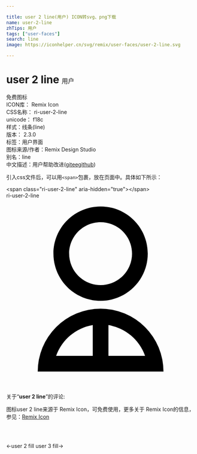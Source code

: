```yaml
---

title: user 2 line(用户) ICON转svg、png下载
name: user-2-line
zhTips: 用户
tags: ["user-faces"]
search: line
image: https://iconhelper.cn/svg/remix/user-faces/user-2-line.svg

---
```


# user 2 line  <small style="font-size: 60%;font-weight: 100">用户</small>


<div class="detail-page">
<p>
<span><span class="badge-success badge">免费图标</span> </span>
<br/>
<span>
ICON库：
<span class="badge-secondary badge">Remix Icon</span> 
</span>
<br/>
<span>
CSS名称：
<span class="badge-secondary badge">ri-user-2-line</span> 
</span>
<br/>
<span>
unicode：
<span class="badge-secondary badge">f18c</span> 
<copy-btn content='f18c' btn-title=""></copy-btn>
<copy-btn :content='String.fromCodePoint(parseInt("f18c", 16))' btn-title="复制U"></copy-btn>
</span><br/><span>样式：<span class="badge-light badge">线条(line)</span></span>
<br/>
<span>
版本：
<span class="badge-secondary badge">2.3.0</span> 
</span><br/><span>标签：<span class="badge-light badge"><router-link to="/tags/user-faces.html">用户界面</router-link></span></span>
<br/>
<span>图标来源/作者：<span class="badge-light badge">Remix Design Studio</span></span> 
<br/>
<span>别名：<span class="badge-light badge">line</span></span><br/><span class="zh-detail">中文描述：<span class="badge-primary badge">用户</span><span class="help-link"><span>帮助改进</span>(<a href="https://gitee.com/liuwave/icon-helper/edit/master/json/remix/user-faces/user-2-line.json" target="_blank" rel="noopener noreferrer">gitee</a><a href="https://github.com/liuwave/icon-helper/edit/master/json/remix/user-faces/user-2-line.json" target="_blank" rel="noopener noreferrer">github</a></span>)</span><br/>
</p>
</div>
<div class="alert alert-dark">
  <i class="ri-user-2-line ri-xs"></i>
  <i class="ri-user-2-line ri-sm"></i>
  <i class="ri-user-2-line ri-lg"></i>
  <i class="ri-user-2-line ri-2x"></i>
  <i class="ri-user-2-line ri-3x"></i>
  <i class="ri-user-2-line ri-5x"></i>
  <i class="ri-user-2-line ri-7x"></i>
</div>
<div>
  <p>引入css文件后，可以用<code>&lt;span&gt;</code>包裹，放在页面中。具体如下所示：    
  </p>
  <div class="alert alert-primary" style="font-size: 14px">
    &lt;span class="ri-user-2-line" aria-hidden="true"&gt;&lt;/span&gt;
    <copy-btn content='<span class="ri-user-2-line" aria-hidden="true"></span>'></copy-btn>
  </div>
  <div class="alert alert-secondary">
    <i class="ri-user-2-line"
    style="font-size: 24px"
    aria-hidden="true"></i> ri-user-2-line
    <copy-btn content="ri-user-2-line" btn-title="复制图标名称"></copy-btn>
  </div>
</div>
<div id="svg" class="svg-wrap">
<svg xmlns="http://www.w3.org/2000/svg" viewBox="0 0 24 24">
    <g>
        <path fill="none" d="M0 0h24v24H0z"/>
        <path d="M4 22a8 8 0 1 1 16 0H4zm9-5.917V20h4.659A6.009 6.009 0 0 0 13 16.083zM11 20v-3.917A6.009 6.009 0 0 0 6.341 20H11zm1-7c-3.315 0-6-2.685-6-6s2.685-6 6-6 6 2.685 6 6-2.685 6-6 6zm0-2c2.21 0 4-1.79 4-4s-1.79-4-4-4-4 1.79-4 4 1.79 4 4 4z"/>
    </g>
</svg>

</div>
<detail full-name='ri-user-2-line'></detail>  
<div class="icon-detail__container">
<p>关于“<b>user 2 line</b>”的评论:</p>
</div>
<Vssue title="关于“user 2 line”的评论" />    
<div><p>图标user 2 line来源于 Remix Icon，可免费使用，更多关于  Remix Icon的信息，参见：<a target="_blank" href="https://iconhelper.cn/remix.html">Remix Icon</a>
</p></div>

<div style="padding:2rem 0 " class="page-nav"><p class="inner"><span class="prev">←<router-link to="/icon/user-faces/user-2-fill.html">user 2 fill</router-link></span> <span class="next"><router-link to="/icon/user-faces/user-3-fill.html">user 3 fill</router-link>→</span></p></div>
